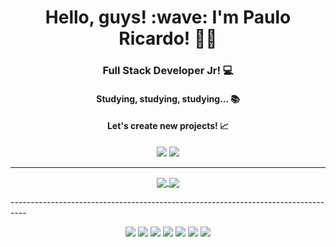 <h1 align='center'>Hello, guys! :wave: I'm Paulo Ricardo! 🧑‍💻</h1>

 

<h3 align='center'>Full Stack Developer Jr! 💻</h3>

<h4 align='center'>Studying, studying, studying... 📚</h4>

<h4 align='center'>Let's create new projects! 📈</h4>

 

<p align='center'>
<a  href='https://github.com/pauloricardoma'><img src='https://img.shields.io/badge/-Github-000?style=flat-square&logo=Github&logoColor=white&link=LINK_GIT'></a>
<a  href='https://www.linkedin.com/in/paulo-ricardo-marques-de-almeida-3b681a13b/'><img src='https://img.shields.io/badge/-LinkedIn-blue?style=flat-square&logo=Linkedin&logoColor=white&link=LINK_LINKEDIN'></a>
</p>

----------------------------------------------------------------------------------
<p align='center'>
<a href="https://github.com/pauloricardoma">
  <img align="center" src="https://github-readme-stats.vercel.app/api?username=pauloricardoma&count_private=true&theme=dracula&show_icons=true" />
</a>
<a href="https://github.com/pauloricardoma">
  <img align="center" src="https://github-readme-stats.vercel.app/api/top-langs/?username=pauloricardoma&layout=compact&count_private=true&exclude_repo=clone-NotFlix,mycontacts-fe,Udemy-CursoJS" />
</a>
</p>
----------------------------------------------------------------------------------
<p align='center'>
<img src="https://img.shields.io/badge/HTML5-E34F26?style=for-the-badge&logo=html5&logoColor=white" />
<img src="https://img.shields.io/badge/CSS3-1572B6?style=for-the-badge&logo=css3&logoColor=white" />
<img src="https://img.shields.io/badge/JavaScript-323330?style=for-the-badge&logo=javascript&logoColor=F7DF1E" />
<img src="https://img.shields.io/badge/TypeScript-007ACC?style=for-the-badge&logo=typescript&logoColor=white" />
<img src="https://img.shields.io/badge/Angular-DD0031?style=for-the-badge&logo=angular&logoColor=white" />
<img src='https://img.shields.io/badge/Node.js-339933?style=for-the-badge&logo=nodedotjs&logoColor=white' />
<img src='https://img.shields.io/badge/React-20232A?style=for-the-badge&logo=react&logoColor=61DAFB' />
</p>
